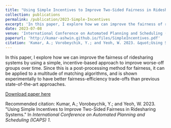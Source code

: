 ```yaml
---
title: "Using Simple Incentives to Improve Two-Sided Fairness in Ridesharing Systems"
collection: publications
permalink: /publication/2023-Simple-Incentives
excerpt: 'In this paper, I explore how we can improve the fairness of ridesharing systems by using a simple, incentive-based approach to improve worse-off groups over time. Since this is a post-processing method for fairness, it can be applied to a multitude of matching algorithms, and is shown experimentally to have better fairness-efficiency trade-offs than previous state-of-the-art approaches.'
date: 2023-07-08
venue: 'International Conference on Automated Planning and Scheduling (ICAPS)'
paperurl: 'http://kumar-ashwin.github.io/files/SimpleIncentives.pdf'
citation: 'Kumar, A.; Vorobeychik, Y.; and Yeoh, W. 2023. &quot;Using Simple Incentives to Improve Two-Sided Fairness in Ridesharing Systems.&quot; In <i>International Conference on Automated Planning and Scheduling (ICAPS) 1</i>.'
---
```

In this paper, I explore how we can improve the fairness of ridesharing systems by using a simple, incentive-based approach to improve worse-off groups over time. Since this is a post-processing method for fairness, it can be applied to a multitude of matching algorithms, and is shown experimentally to have better fairness-efficiency trade-offs than previous state-of-the-art approaches.

[Download paper here](http://academicpages.github.io/files/SimpleIncentives.pdf)

Recommended citation: Kumar, A.; Vorobeychik, Y.; and Yeoh, W. 2023. "Using Simple Incentives to Improve Two-Sided Fairness in Ridesharing Systems." In <i>International Conference on Automated Planning and Scheduling (ICAPS) 1</i>.
